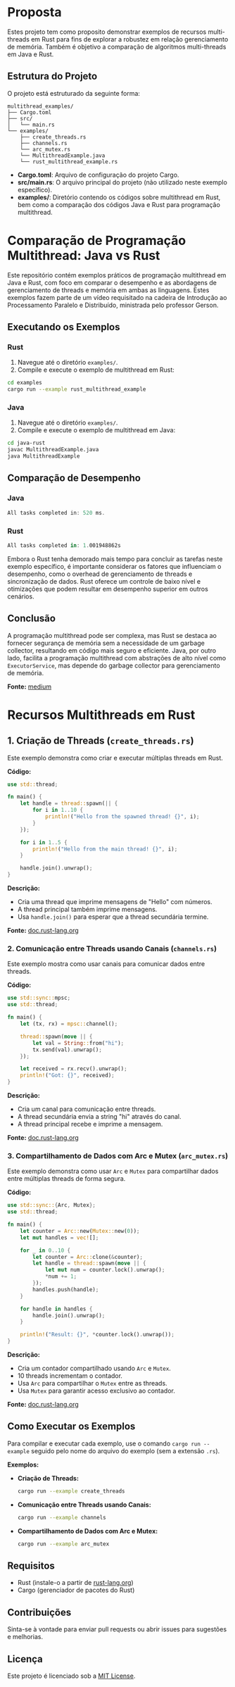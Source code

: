 # Proposta 
Estes projeto tem como proposito demonstrar exemplos de recursos multi-threads em Rust para fins de explorar a robustez em relação gerenciamento de memória. Também é objetivo a comparação de algoritmos multi-threads em Java e Rust.

## Estrutura do Projeto

O projeto está estruturado da seguinte forma:

```
multithread_examples/
├── Cargo.toml
├── src/
│   └── main.rs
└── examples/
    ├── create_threads.rs
    ├── channels.rs
    └── arc_mutex.rs
    └── MultithreadExample.java
    └── rust_multithread_example.rs
```

- **Cargo.toml**: Arquivo de configuração do projeto Cargo.
- **src/main.rs**: O arquivo principal do projeto (não utilizado neste exemplo específico).
- **examples/**: Diretório contendo os códigos sobre multithread em Rust, bem como a comparação dos códigos Java e Rust para programação multithread.



# Comparação de Programação Multithread: Java vs Rust

Este repositório contém exemplos práticos de programação multithread em Java e Rust, com foco em comparar o desempenho e as abordagens de gerenciamento de threads e memória em ambas as linguagens. Estes exemplos fazem parte de um vídeo requisitado na cadeira de Introdução ao Processamento Paralelo e Distribuído, ministrada pelo professor Gerson.


## Executando os Exemplos

### Rust

1. Navegue até o diretório `examples/`.
2. Compile e execute o exemplo de multithread em Rust:

```bash
cd examples
cargo run --example rust_multithread_example
```

### Java

1. Navegue até o diretório `examples/`.
2. Compile e execute o exemplo de multithread em Java:

```bash
cd java-rust
javac MultithreadExample.java
java MultithreadExample
```

## Comparação de Desempenho

### Java

```java
All tasks completed in: 520 ms.
```

### Rust

```rust
All tasks completed in: 1.001948862s
```

Embora o Rust tenha demorado mais tempo para concluir as tarefas neste exemplo específico, é importante considerar os fatores que influenciam o desempenho, como o overhead de gerenciamento de threads e sincronização de dados. Rust oferece um controle de baixo nível e otimizações que podem resultar em desempenho superior em outros cenários.

## Conclusão

A programação multithread pode ser complexa, mas Rust se destaca ao fornecer segurança de memória sem a necessidade de um garbage collector, resultando em código mais seguro e eficiente. Java, por outro lado, facilita a programação multithread com abstrações de alto nível como `ExecutorService`, mas depende do garbage collector para gerenciamento de memória.

**Fonte:** [medium](https://medium.com/deno-the-complete-reference/url-shortener-service-benchmarking-spring-boot-virtual-threads-vs-rust-actix-d97ecf21c5df])




#  Recursos Multithreads em Rust


## 1. Criação de Threads (`create_threads.rs`)

Este exemplo demonstra como criar e executar múltiplas threads em Rust.

**Código:**
```rust
use std::thread;

fn main() {
    let handle = thread::spawn(|| {
        for i in 1..10 {
            println!("Hello from the spawned thread! {}", i);
        }
    });

    for i in 1..5 {
        println!("Hello from the main thread! {}", i);
    }

    handle.join().unwrap();
}
```

**Descrição:**
- Cria uma thread que imprime mensagens de "Hello" com números.
- A thread principal também imprime mensagens.
- Usa `handle.join()` para esperar que a thread secundária termine.
  
**Fonte:** [doc.rust-lang.org ](https://doc.rust-lang.org/book/ch16-01-threads.html)
  
### 2. Comunicação entre Threads usando Canais (`channels.rs`)

Este exemplo mostra como usar canais para comunicar dados entre threads.

**Código:**
```rust
use std::sync::mpsc;
use std::thread;

fn main() {
    let (tx, rx) = mpsc::channel();

    thread::spawn(move || {
        let val = String::from("hi");
        tx.send(val).unwrap();
    });

    let received = rx.recv().unwrap();
    println!("Got: {}", received);
}
```

**Descrição:**
- Cria um canal para comunicação entre threads.
- A thread secundária envia a string "hi" através do canal.
- A thread principal recebe e imprime a mensagem.

**Fonte:** [doc.rust-lang.org ](https://doc.rust-lang.org/book/ch16-02-message-passing.html)

### 3. Compartilhamento de Dados com Arc e Mutex (`arc_mutex.rs`)

Este exemplo demonstra como usar `Arc` e `Mutex` para compartilhar dados entre múltiplas threads de forma segura.

**Código:**
```rust
use std::sync::{Arc, Mutex};
use std::thread;

fn main() {
    let counter = Arc::new(Mutex::new(0));
    let mut handles = vec![];

    for _ in 0..10 {
        let counter = Arc::clone(&counter);
        let handle = thread::spawn(move || {
            let mut num = counter.lock().unwrap();
            *num += 1;
        });
        handles.push(handle);
    }

    for handle in handles {
        handle.join().unwrap();
    }

    println!("Result: {}", *counter.lock().unwrap());
}
```

**Descrição:**
- Cria um contador compartilhado usando `Arc` e `Mutex`.
- 10 threads incrementam o contador.
- Usa `Arc` para compartilhar o `Mutex` entre as threads.
- Usa `Mutex` para garantir acesso exclusivo ao contador.

**Fonte:** [doc.rust-lang.org ](https://doc.rust-lang.org/book/ch16-03-shared-state.html)
  
## Como Executar os Exemplos

Para compilar e executar cada exemplo, use o comando `cargo run --example` seguido pelo nome do arquivo do exemplo (sem a extensão `.rs`).

**Exemplos:**

- **Criação de Threads:**
  ```sh
  cargo run --example create_threads
  ```

- **Comunicação entre Threads usando Canais:**
  ```sh
  cargo run --example channels
  ```

- **Compartilhamento de Dados com Arc e Mutex:**
  ```sh
  cargo run --example arc_mutex
  ```

## Requisitos

- Rust (instale-o a partir de [rust-lang.org](https://www.rust-lang.org/))
- Cargo (gerenciador de pacotes do Rust)

## Contribuições

Sinta-se à vontade para enviar pull requests ou abrir issues para sugestões e melhorias.

## Licença

Este projeto é licenciado sob a [MIT License](LICENSE.md).
